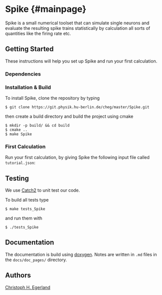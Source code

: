 # Spike {#mainpage}

Spike is a small numerical toolset that can simulate single neurons and evaluate the resulting spike trains statistically by calculation all sorts of quantities like the firing rate etc.

## Getting Started
These instructions will help you set up Spike and run your first calculation.

### Dependencies

### Installation & Build
To install Spike, clone the repository by typing

    $ git clone https://git.physik.hu-berlin.de/cheg/master/Spike.git

then create a build directory and build the project using cmake

    $ mkdir -p build/ && cd build
    $ cmake ..
    $ make Spike

### First Calculation
Run your first calculation, by giving Spike the following input file called `tutorial.json`:


## Testing
We use [Catch2]() to unit test our code.

To build all tests type

    $ make tests_Spike

and run them with

    $ ./tests_Spike


## Documentation
The documentation is build using [doxygen]().
Notes are written in `.md` files in the `docs/doc_pages/` directory.

## Authors
[Christoph H. Egerland](https://git.physik.hu-berlin.de/egerlanc)
